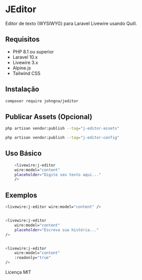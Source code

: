 # JEditor

Editor de texto (WYSIWYG) para Laravel Livewire usando Quill.

## Requisitos

- PHP 8.1 ou superior
- Laravel 10.x
- Livewire 3.x
- Alpine.js
- Tailwind CSS

## Instalação

```bash
composer require johngna/jeditor
```

## Publicar Assets (Opcional)
```bash
php artisan vendor:publish --tag="j-editor-assets"

php artisan vendor:publish --tag="j-editor-config"

```

## Uso Básico

```bash
    <livewire:j-editor
    wire:model="content"
    placeholder="Digite seu texto aqui..."
    />
```

## Exemplos

```bash
<livewire:j-editor wire:model="content" />


<livewire:j-editor
    wire:model="content"
    placeholder="Escreva sua história..."
/>


<livewire:j-editor 
    wire:model="content"
    :readonly="true"
/>
```

Licença MIT